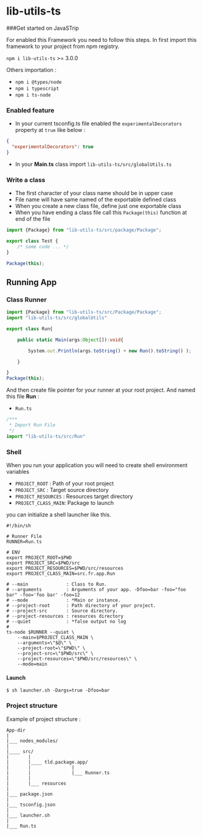 # lib-utils-ts
###Get started on JavaSTrip

For enabled this Framework you need to follow this steps.
In first import this framework to your project from npm registry.

`npm i lib-utils-ts` >= 3.0.0

Others importation :

* `npm i @types/node`
* `npm i typescript`
* `npm i ts-node`

### Enabled feature

* In your current tsconfig.ts file enabled the `experimentalDecorators` property at `true` like below :

``````json
{
  "experimentalDecorators": true
}
``````
* In your **Main.ts** class import `lib-utils-ts/src/globalUtils.ts`

### Write a class

* The first character of your class name should be in upper case
* File name will have same named of the exportable defined class
* When you create a new class file, define just one exportable class
* When you have ending a class file call this `Package(this)` function at end of the file

```````typescript
import {Package} from "lib-utils-ts/src/package/Package";

export class Test {
    /* some code ... */
}

Package(this);
```````
## Running App

### Class Runner

`````typescript
import {Package} from "lib-utils-ts/src/Package/Package";
import "lib-utils-ts/src/globalUtils"

export class Run{

    public static Main(args:Object[]):void{

        System.out.Println(args.toString() + new Run().toString() );

    }

}
Package(this);
`````
And then create file pointer for your runner at your root project. And named this file **Run** :

- `Run.ts`

````typescript
/***
 * Import Run File
 */
import "lib-utils-ts/src/Run"
````

### Shell

When you run your application you will need to create shell environment variables

* `PROJECT_ROOT` : Path of your root project
* `PROJECT_SRC`  : Target source directory
* `PROJECT_RESOURCES` : Resources target directory
* `PROJECT_CLASS_MAIN`: Package to launch

you can initialize a shell launcher like this.

```````shell
#!/bin/sh

# Runner File
RUNNER=Run.ts

# ENV
export PROJECT_ROOT=$PWD
export PROJECT_SRC=$PWD/src
export PROJECT_RESOURCES=$PWD/src/resources
export PROJECT_CLASS_MAIN=src.fr.app.Run

# --main              : Class to Run.
# --arguments         : Arguments of your app. -Dfoo=bar -foo="foo bar" -foo='foo bar' -foo=12
# --mode              : *Main or instance.
# --project-root      : Path directory of your project.
# --project-src       : Source directory.
# --project-resources : resources directory
# --quiet             : *false output no log
#
ts-node $RUNNER --quiet \
    --main=$PROJECT_CLASS_MAIN \
    --arguments=\"$@\" \
    --project-root=\"$PWD\" \
    --project-src=\"$PWD/src\" \
    --project-resources=\"$PWD/src/resources\" \
    --mode=main
```````

#### Launch

`````shell
$ sh launcher.sh -Dargs=true -Dfoo=bar 
`````

### Project structure

Example of project structure :

`````text
App-dir
|
|___ nodes_modules/
|
|____ src/
|       |
|       |____ tld.package.app/
|       |               |
|       |               |___ Runner.ts
|       |
|       |___ resources
|       
|___ package.json
|
|___ tsconfig.json
|
|___ launcher.sh
|
|___ Run.ts
`````